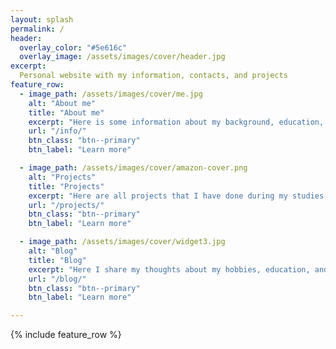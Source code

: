 ```yaml
---
layout: splash
permalink: /
header:
  overlay_color: "#5e616c"
  overlay_image: /assets/images/cover/header.jpg
excerpt: 
  Personal website with my information, contacts, and projects
feature_row:
  - image_path: /assets/images/cover/me.jpg
    alt: "About me"
    title: "About me"
    excerpt: "Here is some information about my background, education, skills, and experiences. If you like to know more, feel free to contact me, all information is available here too."
    url: "/info/"
    btn_class: "btn--primary"
    btn_label: "Learn more"

  - image_path: /assets/images/cover/amazon-cover.png
    alt: "Projects"
    title: "Projects"
    excerpt: "Here are all projects that I have done during my studies, research work or out of curiosity. My interest span from mobile robotics and control to computer vision and deep learning."
    url: "/projects/"
    btn_class: "btn--primary"
    btn_label: "Learn more"

  - image_path: /assets/images/cover/widget3.jpg
    alt: "Blog"
    title: "Blog"
    excerpt: "Here I share my thoughts about my hobbies, education, and work - everything - starting from mountain hiking, snowboarding, travelling to career in robotics and graduate schools."
    url: "/blog/"
    btn_class: "btn--primary"
    btn_label: "Learn more"   

---
```


{% include feature_row %}

<!-- text -->

<!-- <figure class="half">
    <a href="/assets/images/cover/none.png"><iframe src="https://www.youtube.com/embed/CQ46mjqTmr8&t"></iframe></a>
    <a href="/assets/images/cover/none.jpg"><iframe src="https://www.youtube.com/embed/E72fZ3sGDKs"></iframe></a>
</figure> -->
